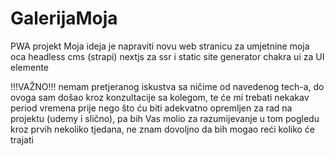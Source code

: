 # GalerijaMoja
PWA projekt
Moja ideja je napraviti novu web stranicu za umjetnine moja oca
headless cms (strapi)
nextjs za ssr i static site generator
chakra ui za UI elemente

!!!VAŽNO!!!
nemam pretjeranog iskustva sa ničime od navedenog tech-a, do ovoga sam došao kroz konzultacije sa kolegom, te će mi trebati nekakav period vremena prije nego što ću biti adekvatno opremljen za rad na projektu (udemy i slično), pa bih Vas molio za razumijevanje u tom pogledu kroz prvih nekoliko tjedana, ne znam dovoljno da bih mogao reći koliko će trajati
